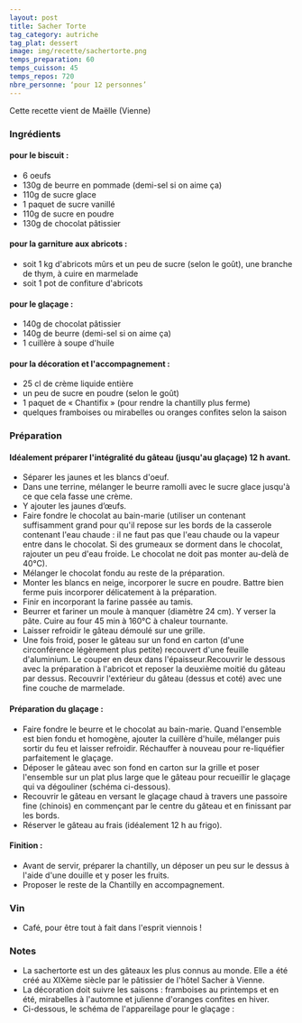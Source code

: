 ```yaml
---
layout: post
title: Sacher Torte
tag_category: autriche
tag_plat: dessert
image: img/recette/sachertorte.png
temps_preparation: 60
temps_cuisson: 45
temps_repos: 720
nbre_personne: ‘pour 12 personnes’
---
```

Cette recette vient de Maëlle (Vienne)

### Ingrédients

#### pour le biscuit :
* 6 oeufs
* 130g de beurre en pommade (demi-sel si on aime ça)
* 110g de sucre glace
* 1 paquet de sucre vanillé
* 110g de sucre en poudre
* 130g de chocolat pâtissier

#### pour la garniture aux abricots :
* soit 1 kg d'abricots mûrs et un peu de sucre (selon le goût), une branche de thym, à cuire en marmelade
* soit 1 pot de confiture d'abricots

#### pour le glaçage :
* 140g de chocolat pâtissier
* 140g de beurre (demi-sel si on aime ça)
* 1 cuillère à soupe d'huile

#### pour la décoration et l'accompagnement :
* 25 cl de crème liquide entière
* un peu de sucre en poudre (selon le goût)
* 1 paquet de « Chantifix » (pour rendre la chantilly plus ferme)
* quelques framboises ou mirabelles ou oranges confites selon la saison


### Préparation

#### Idéalement préparer l'intégralité du gâteau (jusqu'au glaçage) 12 h avant.

* Séparer les jaunes et les blancs d'oeuf.
* Dans une terrine, mélanger le beurre ramolli avec le sucre glace jusqu'à ce que cela fasse une crème.
* Y ajouter les jaunes d’œufs.
* Faire fondre le chocolat au bain-marie (utiliser un contenant suffisamment grand pour qu'il repose sur les bords de la casserole contenant l'eau chaude : il ne faut pas que l'eau chaude ou la vapeur entre dans le chocolat. Si des grumeaux se dorment dans le chocolat, rajouter un peu d'eau froide. Le chocolat ne doit pas monter au-delà de 40°C).
* Mélanger le chocolat fondu au reste de la préparation.
* Monter les blancs en neige, incorporer le sucre en poudre. Battre bien ferme puis incorporer délicatement à la préparation.
* Finir en incorporant la farine passée au tamis.
* Beurrer et fariner un moule à manquer (diamètre 24 cm). Y verser la pâte. Cuire au four 45 min à 160°C à chaleur tournante.
* Laisser refroidir le gâteau démoulé sur une grille.
* Une fois froid, poser le gâteau sur un fond en carton (d'une circonférence légèrement plus petite) recouvert d'une feuille d'aluminium. Le couper en deux dans l'épaisseur.Recouvrir le dessous avec la préparation à l'abricot et reposer la deuxième moitié du gâteau par dessus. Recouvrir l'extérieur du gâteau (dessus et coté) avec une fine couche de marmelade.

#### Préparation du glaçage :

* Faire fondre le beurre et le chocolat au bain-marie. Quand l'ensemble est bien fondu et homogène, ajouter la cuillère d'huile, mélanger puis sortir du feu et laisser refroidir. Réchauffer à nouveau pour re-liquéfier parfaitement le glaçage.
* Déposer le gâteau avec son fond en carton sur la grille et poser l'ensemble sur un plat plus large que le gâteau pour recueillir le glaçage qui va dégouliner (schéma ci-dessous).
* Recouvrir le gâteau en versant le glaçage chaud à travers une passoire fine (chinois) en commençant par le centre du gâteau et en finissant par les bords.
* Réserver le gâteau au frais (idéalement 12 h au frigo).

#### Finition :

* Avant de servir, préparer la chantilly, un déposer un peu sur le dessus à l'aide d'une douille et y poser les fruits.
* Proposer le reste de la Chantilly en accompagnement.


### Vin
* Café, pour être tout à fait dans l'esprit viennois !  

### Notes
* La sachertorte est un des gâteaux les plus connus au monde. Elle a été créé au XIXème siècle par le pâtissier de l'hôtel Sacher à Vienne.
* La décoration doit suivre les saisons : framboises au printemps et en été, mirabelles à l'automne et julienne d'oranges confites en hiver.
* Ci-dessous, le schéma de l'appareilage pour le glaçage :
